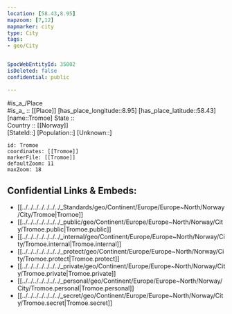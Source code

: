 ```yaml
---
location: [58.43,8.95] 
mapzoom: [7,12] 
mapmarker: city 
type: City
tags:
- geo/City


SpocWebEntityId: 35002
isDeleted: false
confidential: public

---
```

#is_a_/Place  
#is_a_ :: [[Place]] 
[has_place_longitude::8.95] 
[has_place_latitude::58.43] 
[name::Tromoe] 
State ::  
Country :: [[Norway]]  
[StateId::] 
[Population::] 
[Unknown::] 


```leaflet
id: Tromoe
coordinates: [[Tromoe]] 
markerFile: [[Tromoe]] 
defaultZoom: 11 
maxZoom: 18
```


## Confidential Links & Embeds: 
- [[../../../../../../../_Standards/geo/Continent/Europe/Europe~North/Norway/City/Tromoe|Tromoe]] 
- [[../../../../../../../_public/geo/Continent/Europe/Europe~North/Norway/City/Tromoe.public|Tromoe.public]] 
- [[../../../../../../../_internal/geo/Continent/Europe/Europe~North/Norway/City/Tromoe.internal|Tromoe.internal]] 
- [[../../../../../../../_protect/geo/Continent/Europe/Europe~North/Norway/City/Tromoe.protect|Tromoe.protect]] 
- [[../../../../../../../_private/geo/Continent/Europe/Europe~North/Norway/City/Tromoe.private|Tromoe.private]] 
- [[../../../../../../../_personal/geo/Continent/Europe/Europe~North/Norway/City/Tromoe.personal|Tromoe.personal]] 
- [[../../../../../../../_secret/geo/Continent/Europe/Europe~North/Norway/City/Tromoe.secret|Tromoe.secret]] 
